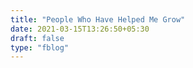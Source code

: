 ```yaml
---
title: "People Who Have Helped Me Grow"
date: 2021-03-15T13:26:50+05:30
draft: false
type: "fblog"
---
```


